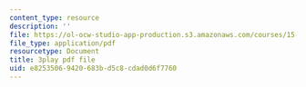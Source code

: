 ```yaml
---
content_type: resource
description: ''
file: https://ol-ocw-studio-app-production.s3.amazonaws.com/courses/15-071-the-analytics-edge-spring-2017/e82535069420683bd5c8cdad0d6f7760_mw0jJm_3KXs.pdf
file_type: application/pdf
resourcetype: Document
title: 3play pdf file
uid: e8253506-9420-683b-d5c8-cdad0d6f7760
---
```

